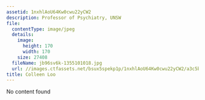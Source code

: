 ```yaml
---
assetid: 1nxhlAoU64Kw0cwu22yCW2
description: Professor of Psychiatry, UNSW
file:
  contentType: image/jpeg
  details:
    image:
      height: 170
      width: 170
    size: 27408
  fileName: jb96sv6k-1355101018.jpg
  url: //images.ctfassets.net/bsux5spekp1p/1nxhlAoU64Kw0cwu22yCW2/a3c5be4ddfb8ded249b331d004ade124/jb96sv6k-1355101018.jpg
title: Colleen Loo
---
```

No content found